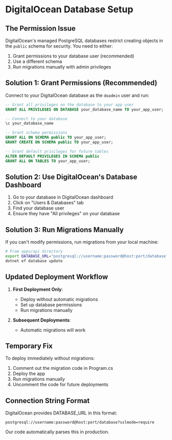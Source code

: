 # DigitalOcean Database Setup

## The Permission Issue

DigitalOcean's managed PostgreSQL databases restrict creating objects in the `public` schema for security. You need to either:

1. Grant permissions to your database user (recommended)
2. Use a different schema
3. Run migrations manually with admin privileges

## Solution 1: Grant Permissions (Recommended)

Connect to your DigitalOcean database as the `doadmin` user and run:

```sql
-- Grant all privileges on the database to your app user
GRANT ALL PRIVILEGES ON DATABASE your_database_name TO your_app_user;

-- Connect to your database
\c your_database_name

-- Grant schema permissions
GRANT ALL ON SCHEMA public TO your_app_user;
GRANT CREATE ON SCHEMA public TO your_app_user;

-- Grant default privileges for future tables
ALTER DEFAULT PRIVILEGES IN SCHEMA public 
GRANT ALL ON TABLES TO your_app_user;
```

## Solution 2: Use DigitalOcean's Database Dashboard

1. Go to your database in DigitalOcean dashboard
2. Click on "Users & Databases" tab
3. Find your database user
4. Ensure they have "All privileges" on your database

## Solution 3: Run Migrations Manually

If you can't modify permissions, run migrations from your local machine:

```bash
# From apps/api directory
export DATABASE_URL="postgresql://username:password@host:port/database?sslmode=require"
dotnet ef database update
```

## Updated Deployment Workflow

1. **First Deployment Only**:
   - Deploy without automatic migrations
   - Set up database permissions
   - Run migrations manually

2. **Subsequent Deployments**:
   - Automatic migrations will work

## Temporary Fix

To deploy immediately without migrations:

1. Comment out the migration code in Program.cs
2. Deploy the app
3. Run migrations manually
4. Uncomment the code for future deployments

## Connection String Format

DigitalOcean provides DATABASE_URL in this format:
```
postgresql://username:password@host:port/database?sslmode=require
```

Our code automatically parses this in production.